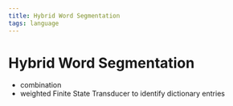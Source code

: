 ```yaml
---
title: Hybrid Word Segmentation
tags: language
---
```


# Hybrid Word Segmentation
- combination
- weighted Finite State Transducer to identify dictionary entries




































